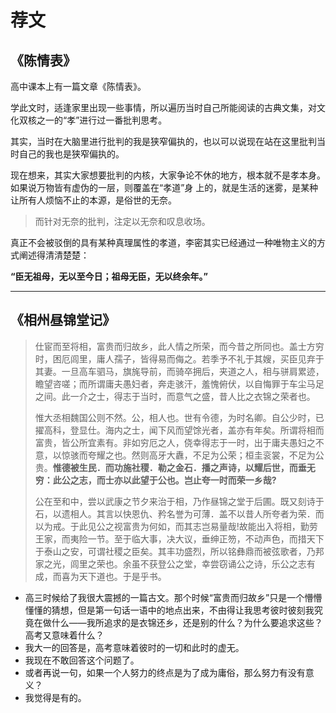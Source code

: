 # 荐文


## 《陈情表》

高中课本上有一篇文章《陈情表》。

学此文时，适逢家里出现一些事情，所以遍历当时自己所能阅读的古典文集，对文化双核之一的“孝”进行过一番批判思考。

其实，当时在大脑里进行批判的我是狭窄偏执的，也以可以说现在站在这里批判当时自己的我也是狭窄偏执的。

现在想来，其实大家想要批判的内核，大家争论不休的地方，根本就不是孝本身。如果说万物皆有虚伪的一层，则覆盖在“孝道”身
上的，就是生活的迷雾，是某种让所有人烦恼不止的本源，是俗世的无奈。

> 而针对无奈的批判，注定以无奈和叹息收场。

真正不会被驳倒的具有某种真理属性的孝道，李密其实已经通过一种唯物主义的方式阐述得清清楚楚：

**“臣无祖母，无以至今日；祖母无臣，无以终余年。”**

-----


## 《相州昼锦堂记》

> 仕宦而至将相，富贵而归故乡，此人情之所荣，而今昔之所同也。盖士方穷时，困厄闾里，庸人孺子，皆得易而侮之。若季予不礼于其嫂，买臣见弃于其妻。一旦高车驷马，旗旄导前，而骑卒拥后，夹道之人，相与骈肩累迹，瞻望咨嗟；而所谓庸夫愚妇者，奔走骇汗，羞愧俯伏，以自悔罪于车尘马足之间。此一介之士，得志于当时，而意气之盛，昔人比之衣锦之荣者也。
> 
> 惟大丞相魏国公则不然。公，相人也。世有令德，为时名卿。自公少时，已擢高科，登显仕。海内之士，闻下风而望馀光者，盖亦有年矣。所谓将相而富贵，皆公所宜素有。非如穷厄之人，侥幸得志于一时，出于庸夫愚妇之不意，以惊骇而夸耀之也。然则高牙大纛，不足为公荣；桓圭衮裳，不足为公贵。**惟德被生民．而功施社稷．勒之金石．播之声诗，以耀后世，而垂无穷：此公之志，而士亦以此望于公也。岂止夸一时而荣一乡哉?**
> 
> 公在至和中，尝以武康之节夕来治于相，乃作昼锦之堂于后圃。既又刻诗于石，以遗相人。其言以快恩仇、矜名誉为可薄．盖不以昔人所夸者为荣．而以为戒。于此见公之视富贵为何如，而其志岂易量哉!故能出入将相，勤劳王家，而夷险一节。至于临大事，决大议，垂绅正笏，不动声色，而措天下于泰山之安，可谓社稷之臣矣。其丰功盛烈，所以铭彝鼎而被弦歌者，乃邦家之光，闾里之荣也。余虽不获登公之堂，幸尝窃诵公之诗，乐公之志有成，而喜为天下道也。于是乎书。

- 高三时候给了我很大震撼的一篇古文。那个时候“富贵而归故乡”只是一个懵懵懂懂的猜想，但是第一句话一语中的地点出来，不由得让我思考彼时彼刻我究竟在做什么——我所追求的是衣锦还乡，还是别的什么？为什么要追求这些？高考又意味着什么？
- 我大一的回答是，高考意味着彼时的一切和此时的虚无。
- 我现在不敢回答这个问题了。
- 或者再说一句，如果一个人努力的终点是为了成为庸俗，那么努力有没有意义？
- 我觉得是有的。